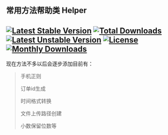## 常用方法帮助类 Helper
[![Latest Stable Version](https://poser.pugx.org/zhoutengfu/helper/v/stable)](https://packagist.org/packages/zhoutengfu/helper)
[![Total Downloads](https://poser.pugx.org/zhoutengfu/helper/downloads)](https://packagist.org/packages/zhoutengfu/helper)
[![Latest Unstable Version](https://poser.pugx.org/zhoutengfu/helper/v/unstable)](https://packagist.org/packages/zhoutengfu/helper)
[![License](https://poser.pugx.org/zhoutengfu/helper/license)](https://packagist.org/packages/zhoutengfu/helper)
[![Monthly Downloads](https://poser.pugx.org/zhoutengfu/helper/d/monthly)](https://packagist.org/packages/zhoutengfu/helper)
---------

现在方法不多以后会逐步添加目前有：

> 手机正则
>
> 订单id生成
>
> 时间格式转换
>
> 文件上传路径创建
>
> 小数保留位数等

